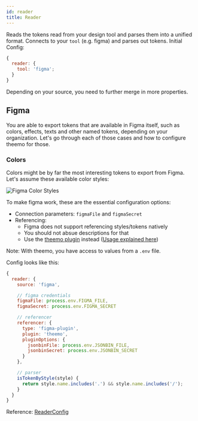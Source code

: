 ```yaml
---
id: reader
title: Reader
---
```


Reads the tokens read from your design tool and parses them into a unified format.
Connects to your `tool` (e.g. figma) and parses out tokens. Initial Config:

```js
{
  reader: {
    tool: 'figma';
  }
}
```

Depending on your source, you need to further merge in more properties.

## Figma

You are able to export tokens that are available in Figma itself, such as
colors, effects, texts and other named tokens, depending on your
organization. Let's go through each of those cases and how to configure
theemo for those.

### Colors

Colors might be by far the most interesting tokens to export from Figma. Let's
assume these available color styles:

![Figma Color Styles](/img/figma-color-styles.png)

To make figma work, these are the essential configuration options:

- Connection parameters: `figmaFile` and `figmaSecret`
- Referencing:
  - Figma does not support referencing styles/tokens natively
  - You should not absue descriptions for that
  - Use the [theemo
    plugin](https://www.figma.com/community/plugin/791262205400516364/Theemo)
    instead ([Usage explained
    here](https://gos.si/blog/full-featured-themes-in-figma/))

Note: With theemo, you have access to values from a `.env` file.

Config looks like this:

```js
{
  reader: {
    source: 'figma',

    // figma credentials
    figmaFile: process.env.FIGMA_FILE,
    figmaSecret: process.env.FIGMA_SECRET

    // referencer
    referencer: {
      type: 'figma-plugin',
      plugin: 'theemo',
      pluginOptions: {
        jsonbinFile: process.env.JSONBIN_FILE,
        jsonbinSecret: process.env.JSONBIN_SECRET
      }
    },

    // parser
    isTokenByStyle(style) {
      return style.name.includes('.') && style.name.includes('/');
    }
  }
}
```

Reference: [ReaderConfig](../../api/theemo.readerconfig)
